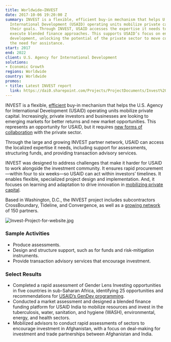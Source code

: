 ```yaml
---
title: Worldwide—INVEST
date: 2017-10-06 19:20:00 Z
summary: INVEST is a flexible, efficient buy-in mechanism that helps U.S. Agency for
  International Development (USAID) operating units mobilize private capital to achieve
  their goals. Through INVEST, USAID accesses the expertise it needs to evaluate and
  execute blended finance approaches. This supports USAID’s focus on enterprise-led
  development, unlocking the potential of the private sector to move countries beyond
  the need for assistance.
start: 2017
end: 2022
client: U.S. Agency for International Development
solutions:
- Economic Growth
regions: Worldwide
country: Worldwide
promos:
- title: Latest INVEST report
  link: https://dai0.sharepoint.com/Projects/ProjectDocuments/Invest%20Document%20Set/INVEST%20Quarterly%20Report_FY2Q1_Jan2019%20(External).pdf
---
```


INVEST is a flexible, [efficient](https://www.devex.com/news/opinion-5-hacks-for-a-better-request-for-proposals-process-94249) buy-in mechanism that helps the U.S. Agency for International Development (USAID) operating units mobilize private capital. Increasingly, private investors and businesses are looking to emerging markets for better returns and new market opportunities. This represents an opportunity for USAID, but it requires [new forms of collaboration](http://dai-global-developments.com/articles/using-development-assistance-to-catalyze-sound-investments-in-emerging-and-developing-markets/) with the private sector.

Through the large and growing INVEST partner network, USAID can access the localized expertise it needs, including support for assessments, structuring funds, and providing transaction advisory services. 

INVEST was designed to address challenges that make it harder for USAID to work alongside the investment community. It ensures rapid procurement—within four to six weeks—so USAID can act within investors’ timelines. It enables flexible, specialized project design and implementation. And, it focuses on learning and adaptation to drive innovation in [mobilizing private capital](http://dai-global-developments.com/articles/demand-for-private-capital-draws-usaid-units-to-invest-program/). 

Based in Washington, D.C., the INVEST project includes subcontractors CrossBoundary, Tideline, and Convergence, as well as a [growing network](https://www.devex.com/news/opinion-can-blended-finance-close-the-generational-gap-of-aid-workers-91466) of 150 partners. 

![Invest-Project-for-website.jpg](/uploads/Invest-Project-for-website.jpg)

### Sample Activities

* Produce assessments.
* Design and structure support, such as for funds and risk-mitigation instruments.
* Provide transaction advisory services that encourage investment.

### Select Results

* Completed a rapid assessment of Gender Lens Investing opportunities in five countries in sub-Saharan Africa, identifying 25 opportunities and recommendations for [USAID’s GenDev programming](https://www.usaid.gov/what-we-do/gender-equality-and-womens-empowerment).
* Conducted a market assessment and designed a blended finance funding platform for USAID India to mobilize resources and invest in the tuberculosis, water, sanitation, and hygiene (WASH), environmental, energy, and health sectors.
* Mobilized advisors to conduct rapid assessments of sectors to encourage investment in Afghanistan, with a focus on deal-making for investment and trade partnerships between Afghanistan and India.